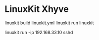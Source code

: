 # LinuxKit Xhyve


linuxkit build linuxkit.yml
linuxkit run linuxkit

linuxkit run -ip 192.168.33.10 sshd